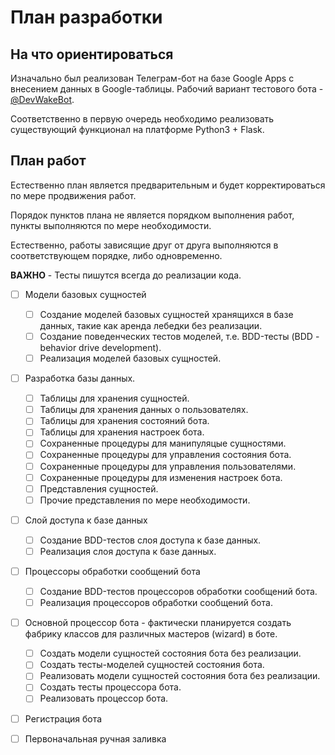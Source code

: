 # План разработки

## На что ориентироваться

Изначально был реализован Телеграм-бот на базе Google Apps с внесением данных в Google-таблицы.
Рабочий вариант тестового бота - [@DevWakeBot](https://t.me/DevWakeBot).


Соответственно в первую очередь необходимо реализовать существующий функционал на платформе Python3 + Flask.

## План работ

Естественно план является предварительным и будет корректироваться по мере продвижения работ.


Порядок пунктов плана не является порядком выполнения работ, пункты выполняются по мере необходимости. 

Естественно, работы зависящие друг от друга выполняются в соответствующем порядке, либо одновременно.


**ВАЖНО** - Тесты пишутся всегда до реализации кода.

- [ ] Модели базовых сущностей
    - [ ] Создание моделей базовых сущностей хранящихся в базе данных, такие как аренда лебедки без реализации.
    - [ ] Создание поведенческих тестов моделей, т.е. BDD-тесты (BDD - behavior drive development).
    - [ ] Реализация моделей базовых сущностей.
- [ ] Разработка базы данных.
    - [ ] Таблицы для хранения сущностей.
    - [ ] Таблицы для хранения данных о пользователях.
    - [ ] Таблицы для хранения состояний бота.
    - [ ] Таблицы для хранения настроек бота.
    - [ ] Сохраненные процедуры для манипуляцые сущностями.
    - [ ] Сохраненные процедуры для управления состояния бота.
    - [ ] Сохраненные процедуры для управления пользователями.
    - [ ] Сохраненные процедуры для изменения настроек бота.
    - [ ] Представления сущностей.
    - [ ] Прочие представления по мере необходимости.
- [ ] Слой доступа к базе данных
    - [ ] Создание BDD-тестов слоя доступа к базе данных.
    - [ ] Реализация слоя доступа к базе данных.
- [ ] Процессоры обработки сообщений бота
    - [ ] Создание BDD-тестов процессоров обработки сообщений бота.
    - [ ] Реализация процессоров обработки сообщений бота.
- [ ] Основной процессор бота - фактически планируется создать фабрику классов для различных мастеров (wizard) в боте.
    - [ ] Создать модели сущностей состояния бота без реализации.
    - [ ] Создать тесты-моделей сущностей состояния бота.
    - [ ] Реализовать модели сущностей состояния бота без реализации.
    - [ ] Создать тесты процессора бота.
    - [ ] Реализовать процессор бота.
- [ ] Регистрация бота
- [ ] Первоначальная ручная заливка

